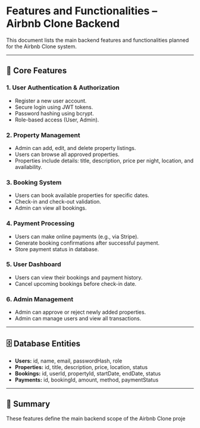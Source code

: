 # Features and Functionalities – Airbnb Clone Backend

This document lists the main backend features and functionalities planned for the Airbnb Clone system.

---

## 🧩 Core Features

### 1. User Authentication & Authorization
- Register a new user account.
- Secure login using JWT tokens.
- Password hashing using bcrypt.
- Role-based access (User, Admin).

### 2. Property Management
- Admin can add, edit, and delete property listings.
- Users can browse all approved properties.
- Properties include details: title, description, price per night, location, and availability.

### 3. Booking System
- Users can book available properties for specific dates.
- Check-in and check-out validation.
- Admin can view all bookings.

### 4. Payment Processing
- Users can make online payments (e.g., via Stripe).
- Generate booking confirmations after successful payment.
- Store payment status in database.

### 5. User Dashboard
- Users can view their bookings and payment history.
- Cancel upcoming bookings before check-in date.

### 6. Admin Management
- Admin can approve or reject newly added properties.
- Admin can manage users and view all transactions.

---

## 🗄️ Database Entities
- **Users:** id, name, email, passwordHash, role  
- **Properties:** id, title, description, price, location, status  
- **Bookings:** id, userId, propertyId, startDate, endDate, status  
- **Payments:** id, bookingId, amount, method, paymentStatus

---

## 📘 Summary
These features define the main backend scope of the Airbnb Clone proje
